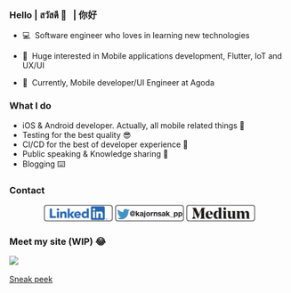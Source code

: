 ### Hello | สวัสดี 🙏 &nbsp;&nbsp;| 你好

- 💻&nbsp;&nbsp;Software engineer who loves in learning new technologies 

- 📱&nbsp;&nbsp;Huge interested in Mobile applications development, Flutter, IoT and UX/UI

- 🎨&nbsp;&nbsp;Currently, Mobile developer/UI Engineer at Agoda


### What I do

- iOS & Android developer. Actually, all mobile related things 😬
- Testing for the best quality 😎
- CI/CD for the best of developer experience 💪
- Public speaking & Knowledge sharing 💖
- Blogging ⌨️

### Contact

<p align='center'>
<a href="https://www.linkedin.com/in/kajornsakp/"><img height="30" src="https://github.com/kajornsakp/kajornsakp/blob/main/icon/Linkedin.png?raw=true"></a>
<a href="https://twitter.com/kajornsak_pp"><img height="30" src="https://github.com/kajornsakp/kajornsakp/blob/main/icon/Twitter.png?raw=true"></a>
<a href="https://medium.com/@kajornsakp"><img height="30" src="https://github.com/kajornsakp/kajornsakp/blob/main/icon/Medium.png?raw=true"></a>
</p>

### Meet my site (WIP) 😂

![](https://media.giphy.com/media/KcDreBsNBhGVrXYWAr/giphy.gif)

[Sneak peek](https://kajornsakp.dev)
